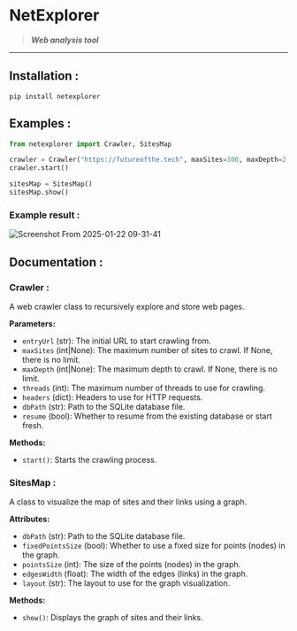 # NetExplorer

> __*Web analysis tool*__
---


## Installation :
```shell
pip install netexplorer
```

## Examples :
```python
from netexplorer import Crawler, SitesMap

crawler = Crawler("https://futureofthe.tech", maxSites=300, maxDepth=2, threads=5)
crawler.start()

sitesMap = SitesMap()
sitesMap.show()
```
### Example result :
![Screenshot From 2025-01-22 09-31-41](https://github.com/user-attachments/assets/b244ba06-37d1-4b40-9a2b-4ed7d5f11d35)

## Documentation :
### Crawler :
A web crawler class to recursively explore and store web pages.

**Parameters:**
- `entryUrl` (str): The initial URL to start crawling from.
- `maxSites` (int|None): The maximum number of sites to crawl. If None, there is no limit.
- `maxDepth` (int|None): The maximum depth to crawl. If None, there is no limit.
- `threads` (int): The maximum number of threads to use for crawling.
- `headers` (dict): Headers to use for HTTP requests.
- `dbPath` (str): Path to the SQLite database file.
- `resume` (bool): Whether to resume from the existing database or start fresh.

**Methods:**
- `start()`: Starts the crawling process.

### SitesMap :
A class to visualize the map of sites and their links using a graph.

**Attributes:**
- `dbPath` (str): Path to the SQLite database file.
- `fixedPointsSize` (bool): Whether to use a fixed size for points (nodes) in the graph.
- `pointsSize` (int): The size of the points (nodes) in the graph.
- `edgesWidth` (float): The width of the edges (links) in the graph.
- `layout` (str): The layout to use for the graph visualization.

**Methods:**
- `show()`: Displays the graph of sites and their links.
